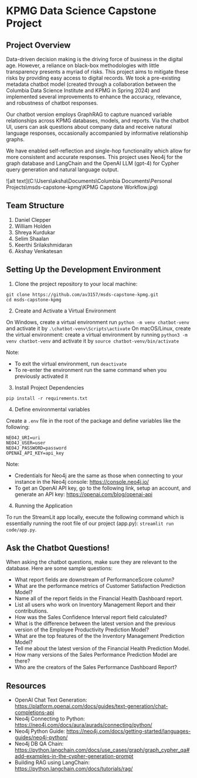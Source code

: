 # KPMG Data Science Capstone Project

## Project Overview

Data-driven decision making is the driving force of business in the digital age. However, a reliance on black-box methodologies with little transparency presents a myriad of risks. This project aims to mitigate these risks by providing easy access to digital records. We took a pre-existing metadata chatbot model (created through a collaboration between the Columbia Data Science Institute and KPMG in Spring 2024) and implemented several improvements to enhance the accuracy, relevance, and robustness of chatbot responses. 

Our chatbot version employs GraphRAG to capture nuanced variable relationships across KPMG databases, 
models, and reports. Via the chatbot UI, users can ask questions about company data and receive natural 
language responses, occasionally accompanied by informative relationship graphs.

We have enabled self-reflection and single-hop functionality which allow for more consistent and accurate responses. This project uses Neo4j for the graph database and LangChain and the OpenAI LLM (gpt-4) for Cypher query generation and natural language output. 

![alt text](C:\Users\aksha\Documents\Columbia Documents\Personal Projects\msds-capstone-kpmg\KPMG Capstone Workflow.jpg)

## Team Structure

1. Daniel Clepper
2. William Holden
3. Shreya Kurdukar
4. Selim Shaalan
5. Keerthi Srilakshmidaran
6. Akshay Venkatesan 

## Setting Up the Development Environment

1. Clone the project repository to your local machine:

```
git clone https://github.com/av3157/msds-capstone-kpmg.git
cd msds-capstone-kpmg
```

2. Create and Activate a Virtual Environment

On Windows, create a virtual environment run `python -m venv chatbot-venv` and activate it by `.\chatbot-venv\Scripts\activate`
On macOS/Linux, create the virtual environment: create a virtual environment by running `python3 -m venv chatbot-venv` and activate it by `source chatbot-venv/bin/activate`

Note:
- To exit the virtual environment, run `deactivate`
- To re-enter the environment run the same command when you previously activated it

3. Install Project Dependencies

```
pip install -r requirements.txt
```

4. Define environmental variables

Create a `.env` file in the root of the package and define variables like the following:

```
NEO4J_URI=uri
NEO4J_USER=user
NEO4J_PASSWORD=password
OPENAI_API_KEY=api_key
```

Note:
- Credentials for Neo4j are the same as those when connecting to your instance in the Neo4j console: https://console.neo4j.io/
- To get an OpenAI API key, go to the following link, setup an account, and generate an API key: https://openai.com/blog/openai-api

4. Running the Application

To run the StreamLit app locally, execute the following command which is essentially running the root file of our project (app.py): `streamlit run code/app.py`.

## Ask the Chatbot Questions!

When asking the chatbot questions, make sure they are relevant to the database. 
Here are some sample questions:
- What report fields are downstream of PerformanceScore column?
- What are the performance metrics of Customer Satisfaction Prediction Model?
- Name all of the report fields in the Financial Health Dashboard report.
- List all users who work on Inventory Management Report and their contributions.
- How was the Sales Confidence Interval report field calculated?
- What is the difference between the latest version and the previous version of the Employee Productivity Prediction Model?
- What are the top features of the the Inventory Management Prediction Model?
- Tell me about the latest version of the Financial Health Prediction Model.
- How many versions of the Sales Performance Prediction Model are there?
- Who are the creators of the Sales Performance Dashboard Report?

## Resources

- OpenAI Chat Text Generation: https://platform.openai.com/docs/guides/text-generation/chat-completions-api
- Neo4j Connecting to Python: https://neo4j.com/docs/aura/aurads/connecting/python/
- Neo4j Python Guide: https://neo4j.com/docs/getting-started/languages-guides/neo4j-python/
- Neo4j DB QA Chain: https://python.langchain.com/docs/use_cases/graph/graph_cypher_qa#add-examples-in-the-cypher-generation-prompt
- Building RAG using LangChain: https://python.langchain.com/docs/tutorials/rag/ 
